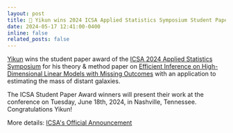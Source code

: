 ```yaml
---
layout: post
title: 🎉 Yikun wins 2024 ICSA Applied Statistics Symposium Student Paper Award
date: 2024-05-17 12:41:00-0400
inline: false
related_posts: false
---
```


[Yikun](https://zhangyk8.github.io) wins the student paper award of the [ICSA 2024 Applied Statistics Symposium](https://symposium2024.icsa.org) for his theory & method paper on [Efficient Inference on High-Dimensional Linear Models with Missing Outcomes](https://arxiv.org/abs/2309.06429) with an application to estimating the mass of distant galaxies. 

The ICSA Student Paper Award winners will present their work at the conference on Tuesday, June 18th, 2024, in Nashville, Tennessee. Congratulations Yikun!

More details: [ICSA's Official Announcement](https://symposium2024.icsa.org/student-paper-winners/)
